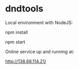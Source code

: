 # dndtools

Local environment with NodeJS:

npm install

npm start



Online service up and running at:

http://138.68.114.21/
